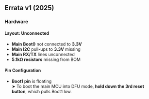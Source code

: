 ## Errata v1 (2025)

### Hardware

#### Layout: Unconnected
- **Main Boot0** not connected to **3.3V**
- **Main I2C** pull-ups to **3.3V** missing
- **Main RX/TX** lines unconnected
- **5.1kΩ resistors** missing from BOM

#### Pin Configuration
- **Boot1 pin** is floating  
  ➤ To boot the main MCU into DFU mode, **hold down the 3rd reset button**, which pulls Boot1 low.
